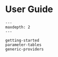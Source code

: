 # User Guide

```{toctree}
---
maxdepth: 2
---

getting-started
parameter-tables
generic-providers
```
